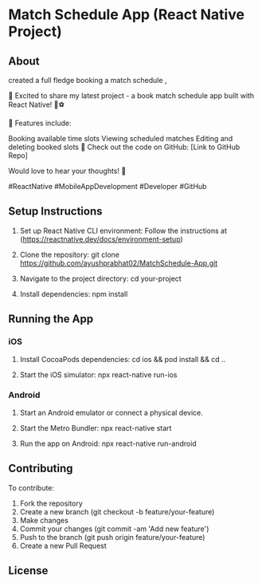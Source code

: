 # Match Schedule App (React Native Project)

## About 
created a full fledge booking a match schedule ,  

📅 Excited to share my latest project - a book match schedule app built with React Native! 📱⚽️

🚀 Features include:

Booking available time slots
Viewing scheduled matches
Editing and deleting booked slots
🔗 Check out the code on GitHub: [Link to GitHub Repo]

Would love to hear your thoughts! 💬

#ReactNative #MobileAppDevelopment #Developer #GitHub

## Setup Instructions

1. Set up React Native CLI environment:
Follow the instructions at (https://reactnative.dev/docs/environment-setup)

2. Clone the repository:
   git clone https://github.com/ayushprabhat02/MatchSchedule-App.git

3. Navigate to the project directory:
   cd your-project

4. Install dependencies:
   npm install

## Running the App

### iOS

1. Install CocoaPods dependencies:
   cd ios && pod install && cd ..

2. Start the iOS simulator:
   npx react-native run-ios

### Android

1. Start an Android emulator or connect a physical device.

2. Start the Metro Bundler:
   npx react-native start

3. Run the app on Android:
   npx react-native run-android

## Contributing

To contribute:
1. Fork the repository
2. Create a new branch (git checkout -b feature/your-feature)
3. Make changes
4. Commit your changes (git commit -am 'Add new feature')
5. Push to the branch (git push origin feature/your-feature)
6. Create a new Pull Request

## License
